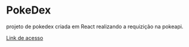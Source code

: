 # PokeDex
projeto de pokedex criada em React realizando a requizição na pokeapi.

[Link de acesso
](https://poke-dex-swart-ten.vercel.app/)
